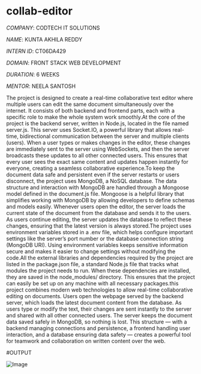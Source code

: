 # collab-editor

*COMPANY*: CODTECH IT SOLUTIONS

*NAME*: KUNTA AKHILA REDDY

*INTERN ID*: CT06DA429

*DOMAIN*: FRONT STACK WEB DEVELOPMENT

*DURATION*: 6 WEEKS

*MENTOR*: NEELA SANTOSH

The project is designed to create a real-time collaborative text editor where multiple users can edit the same document simultaneously over the internet. It consists of both backend and frontend parts, each with a specific role to make the whole system work smoothly.At the core of the project is the backend server, written in Node.js, located in the file named server.js. This server uses Socket.IO, a powerful library that allows real-time, bidirectional communication between the server and multiple clients (users). When a user types or makes changes in the editor, these changes are immediately sent to the server using WebSockets, and then the server broadcasts these updates to all other connected users. This ensures that every user sees the exact same content and updates happen instantly for everyone, creating a seamless collaborative experience.To keep the document data safe and persistent even if the server restarts or users disconnect, the project uses MongoDB, a NoSQL database. The data structure and interaction with MongoDB are handled through a Mongoose model defined in the document.js file. Mongoose is a helpful library that simplifies working with MongoDB by allowing developers to define schemas and models easily. Whenever users open the editor, the server loads the current state of the document from the database and sends it to the users. As users continue editing, the server updates the database to reflect these changes, ensuring that the latest version is always stored.The project uses environment variables stored in a .env file, which helps configure important settings like the server’s port number or the database connection string (MongoDB URI). Using environment variables keeps sensitive information secure and makes it easier to change settings without modifying the code.All the external libraries and dependencies required by the project are listed in the package.json file, a standard Node.js file that tracks what modules the project needs to run. When these dependencies are installed, they are saved in the node_modules/ directory. This ensures that the project can easily be set up on any machine with all necessary packages.this project combines modern web technologies to allow real-time collaborative editing on documents. Users open the webpage served by the backend server, which loads the latest document content from the database. As users type or modify the text, their changes are sent instantly to the server and shared with all other connected users. The server keeps the document data saved safely in MongoDB, so nothing is lost. This structure — with a backend managing connections and persistence, a frontend handling user interaction, and a database ensuring data safety — creates a powerful tool for teamwork and collaboration on written content over the web.

#OUTPUT

![Image](https://github.com/user-attachments/assets/3a532024-e4a5-4a29-a316-4be4d60f9503)
